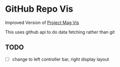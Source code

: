 # GitHub Repo Vis

Improved Version of [Project Mag Vis](https://github.com/love4shen/project-mag-vis)

This uses github api to do data fetching rather than git

## TODO

- [ ] change to left controller bar, right display layout
